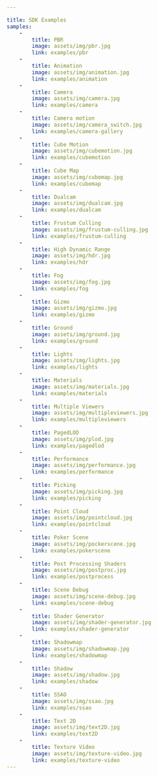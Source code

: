 ```yaml
---

title: SDK Examples
samples:
    -
        title: PBR
        image: assets/img/pbr.jpg
        link: examples/pbr
    -
        title: Animation
        image: assets/img/animation.jpg
        link: examples/animation
    -
        title: Camera
        image: assets/img/camera.jpg
        link: examples/camera
    -
        title: Camera motion
        image: assets/img/camera_switch.jpg
        link: examples/camera-gallery
    -
        title: Cube Motion
        image: assets/img/cubemotion.jpg
        link: examples/cubemotion
    -
        title: Cube Map
        image: assets/img/cubemap.jpg
        link: examples/cubemap
    -
        title: Dualcam
        image: assets/img/dualcam.jpg
        link: examples/dualcam
    -
        title: Frustum Culling
        image: assets/img/frustum-culling.jpg
        link: examples/frustum-culling
    -
        title: High Dynamic Range
        image: assets/img/hdr.jpg
        link: examples/hdr
    -
        title: Fog
        image: assets/img/fog.jpg
        link: examples/fog
    -
        title: Gizmo
        image: assets/img/gizmo.jpg
        link: examples/gizmo
    -
        title: Ground
        image: assets/img/ground.jpg
        link: examples/ground
    -
        title: Lights
        image: assets/img/lights.jpg
        link: examples/lights
    -
        title: Materials
        image: assets/img/materials.jpg
        link: examples/materials
    -
        title: Multiple Viewers
        image: assets/img/multipleviewers.jpg
        link: examples/multipleviewers
    -
        title: PagedLOD
        image: assets/img/plod.jpg
        link: examples/pagedlod
    -
        title: Performance
        image: assets/img/performance.jpg
        link: examples/performance
    -
        title: Picking
        image: assets/img/picking.jpg
        link: examples/picking
    -
        title: Point Cloud
        image: assets/img/pointcloud.jpg
        link: examples/pointcloud
    -
        title: Poker Scene
        image: assets/img/pockerscene.jpg
        link: examples/pokerscene
    -
        title: Post Processing Shaders
        image: assets/img/postproc.jpg
        link: examples/postprocess
    -
        title: Scene Debug
        image: assets/img/scene-debug.jpg
        link: examples/scene-debug
    -
        title: Shader Generator
        image: assets/img/shader-generator.jpg
        link: examples/shader-generator
    -
        title: Shadowmap
        image: assets/img/shadowmap.jpg
        link: examples/shadowmap
    -
        title: Shadow
        image: assets/img/shadow.jpg
        link: examples/shadow
    -
        title: SSAO
        image: assets/img/ssao.jpg
        link: examples/ssao
    -
        title: Text 2D
        image: assets/img/text2D.jpg
        link: examples/text2D
    -
        title: Texture Video
        image: assets/img/texture-video.jpg
        link: examples/texture-video
---
```

